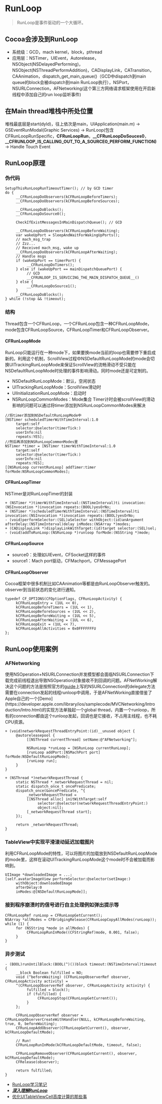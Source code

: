# RunLoop
> RunLoop是事件驱动的一个大循环。

## Cocoa会涉及到RunLoop
- 系统级：GCD，mach kernel，block，pthread
- 应用层：NSTimer，UIEvent，Autorelease，NSObject(NSDelayedPerforming)，NSObject(NSThreadPerformAddition)，CADisplayLink，CATransition，CAAnimation，dispatch_get_main_queue()（GCD中dispatch到main queue的block会被dispatch到main RunLoop执行），NSPort，NSURLConnection，AFNetworking(这个第三方网络请求框架使用在开启新线程中添加自己的run loop监听事件)

## 在Main thread堆栈中所处位置
堆栈最底层是start(dyld)，往上依次是main，UIApplication(main.m) -> GSEventRunModal(Graphic Services) -> RunLoop(包含CFRunLoopRunSpecific，**CFRunLoopRun**，**__CFRunLoopDoSouces0**，**__CFRUNLOOP_IS_CALLING_OUT_TO_A_SOURCE0_PERFORM_FUNCTION)** -> Handle Touch Event
## RunLoop原理
### 伪代码
```objc
SetupThisRunLoopRunTimeoutTimer(); // by GCD timer
do {
     __CFRunLoopDoObservers(kCFRunLoopBeforeTimers);
     __CFRunLoopDoObservers(kCFRunLoopBeforeSources);

     __CFRunLoopDoBlocks();
     __CFRunLoopDoSource0();

     CheckIfExistMessagesInMainDispatchQueue(); // GCD

     __CFRunLoopDoObservers(kCFRunLoopBeforeWaiting);
     var wakeUpPort = SleepAndWaitForWakingUpPorts();
     // mach_msg_trap
     // Zzz...
     // Received mach_msg, wake up
     __CFRunLoopDoObservers(kCFRunLoopAfterWaiting);
     // Handle msgs
     if (wakeUpPort == timerPort) {
          __CFRunLoopDoTimers();
     } else if (wakeUpPort == mainDispatchQueuePort) {
          // GCD
          __CFRUNLOOP_IS_SERVICING_THE_MAIN_DISPATCH_QUEUE__()
     } else {
          __CFRunLoopDoSource1();
     }
     __CFRunLoopDoBlocks();
} while (!stop && !timeout);
```
### 结构
Thread包含一个CFRunLoop，一个CFRunLoop包含一种CFRunLoopMode，mode包含CFRunLoopSource，CFRunLoopTimer和CFRunLoopObserver。
#### CFRunLoopMode
RunLoop只能运行在一种mode下，如果要换mode当前的loop也需要停下重启成新的。利用这个机制，ScrollView过程中NSDefaultRunLoopMode的mode会切换UITrackingRunLoopMode来保证ScrollView的流畅滑动不受只能在NSDefaultRunLoopMode时处理的事件影响滑动。同时mode还是可定制的。

- NSDefaultRunLoopMode：默认，空闲状态
- UITrackingRunLoopMode：ScrollView滑动时
- UIInitializationRunLoopMode：启动时
- NSRunLoopCommonModes：Mode集合 Timer计时会被scrollView的滑动影响的问题可以通过将timer添加到NSRunLoopCommonModes来解决

```objc
//将timer添加到NSDefaultRunLoopMode中
[NSTimer scheduledTimerWithTimeInterval:1.0
     target:self
     selector:@selector(timerTick:)
     userInfo:nil
     repeats:YES];
//然后再添加到NSRunLoopCommonModes里
NSTimer *timer = [NSTimer timerWithTimeInterval:1.0
     target:self
     selector:@selector(timerTick:)
     userInfo:nil
     repeats:YES];
[[NSRunLoop currentRunLoop] addTimer:timer forMode:NSRunLoopCommonModes];
```

#### CFRunLoopTimer
NSTimer是对RunLoopTimer的封装
```objc
+ (NSTimer *)timerWithTimeInterval:(NSTimeInterval)ti invocation:(NSInvocation *)invocation repeats:(BOOL)yesOrNo;
+ (NSTimer *)scheduledTimerWithTimeInterval:(NSTimeInterval)ti invocation:(NSInvocation *)invocation repeats:(BOOL)yesOrNo;
- (void)performSelector:(SEL)aSelector withObject:(id)anArgument afterDelay:(NSTimeInterval)delay inModes:(NSArray *)modes;
+ (CADisplayLink *)displayLinkWithTarget:(id)target selector:(SEL)sel;
- (void)addToRunLoop:(NSRunLoop *)runloop forMode:(NSString *)mode;
```

#### CFRunLoopSource
- source0：处理如UIEvent，CFSocket这样的事件
- source1：Mach port驱动，CFMachport，CFMessagePort

#### CFRunLoopObserver
Cocoa框架中很多机制比如CAAnimation等都是由RunLoopObserver触发的。observer到当前状态的变化进行通知。
```objc
typedef CF_OPTIONS(CFOptionFlags, CFRunLoopActivity) {
     kCFRunLoopEntry = (1UL << 0),
     kCFRunLoopBeforeTimers = (1UL << 1),
     kCFRunLoopBeforeSources = (1UL << 2),
     kCFRunLoopBeforeWaiting = (1UL << 5),
     kCFRunLoopAfterWaiting = (1UL << 6),
     kCFRunLoopExit = (1UL << 7),
     kCFRunLoopAllActivities = 0x0FFFFFFFU
};
```

## RunLoop使用案例
### AFNetworking
使用NSOperation+NSURLConnection并发模型都会面临NSURLConnection下载完成前线程退出导致NSOperation对象接收不到回调的问题。AFNetWorking解决这个问题的方法是按照官方的[guide](https://developer.apple.com/library/mac/documentation/Cocoa/Reference/Foundation/Classes/NSURLConnection_Class/index.html#//apple_ref/occ/instm/NSURLConnection/initWithRequest:delegate:startImmediately:)上写的NSURLConnection的delegate方法需要在connection发起的线程runloop中调用，于是AFNetWorking直接借鉴了Apple自己的一个[Demo](https://developer.apple.com/library/ios/samplecode/MVCNetworking/Introduction/Intro.html)的实现方法单独起一个global thread，内置一个runloop，所有的connection都由这个runloop发起，回调也是它接收，不占用主线程，也不耗CPU资源。
```objc
+ (void)networkRequestThreadEntryPoint:(id)__unused object {
     @autoreleasepool {
          [[NSThread currentThread] setName:@"AFNetworking"];

          NSRunLoop *runLoop = [NSRunLoop currentRunLoop];
          [runLoop addPort:[NSMachPort port] forMode:NSDefaultRunLoopMode];
          [runLoop run];
     }
}

+ (NSThread *)networkRequestThread {
     static NSThread *_networkRequestThread = nil;
     static dispatch_once_t oncePredicate;
     dispatch_once(&oncePredicate, ^{
          _networkRequestThread =
          [[NSThread alloc] initWithTarget:self
               selector:@selector(networkRequestThreadEntryPoint:)
               object:nil];
          [_networkRequestThread start];
     });

     return _networkRequestThread;
}
```
### TableView中实现平滑滚动延迟加载图片
利用CFRunLoopMode的特性，可以将图片的加载放到NSDefaultRunLoopMode的mode里，这样在滚动UITrackingRunLoopMode这个mode时不会被加载而影响到。
```objc
UIImage *downloadedImage = ...;
[self.avatarImageView performSelector:@selector(setImage:)
     withObject:downloadedImage
     afterDelay:0
     inModes:@[NSDefaultRunLoopMode]];
```
### 接到程序崩溃时的信号进行自主处理例如弹出提示等
```objc
CFRunLoopRef runLoop = CFRunLoopGetCurrent();
NSArray *allModes = CFBridgingRelease(CFRunLoopCopyAllModes(runLoop));
while (1) {
     for (NSString *mode in allModes) {
          CFRunLoopRunInMode((CFStringRef)mode, 0.001, false);
     }
}
```
### 异步测试
```objc
- (BOOL)runUntilBlock:(BOOL(^)())block timeout:(NSTimeInterval)timeout
{
     __block Boolean fulfilled = NO;
     void (^beforeWaiting) (CFRunLoopObserverRef observer, CFRunLoopActivity activity) =
     ^(CFRunLoopObserverRef observer, CFRunLoopActivity activity) {
          fulfilled = block();
          if (fulfilled) {
               CFRunLoopStop(CFRunLoopGetCurrent());
          }
     };

     CFRunLoopObserverRef observer = CFRunLoopObserverCreateWithHandler(NULL, kCFRunLoopBeforeWaiting, true, 0, beforeWaiting);
     CFRunLoopAddObserver(CFRunLoopGetCurrent(), observer, kCFRunLoopDefaultMode);

     // Run!
     CFRunLoopRunInMode(kCFRunLoopDefaultMode, timeout, false);

     CFRunLoopRemoveObserver(CFRunLoopGetCurrent(), observer, kCFRunLoopDefaultMode);
     CFRelease(observer);

     return fulfilled;
}
```

- [RunLoop学习笔记](http://www.starming.com/index.php?v=index&view=74)
- [**_深入理解RunLoop_**](http://blog.ibireme.com/2015/05/18/runloop/)
- [优化UITableViewCell高度计算的那些事](http://blog.sunnyxx.com/2015/05/17/cell-height-calculation/)
